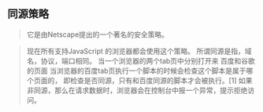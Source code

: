 ## 同源策略
> 它是由Netscape提出的一个著名的安全策略。

> 现在所有支持JavaScript 的浏览器都会使用这个策略。
所谓同源是指，域名，协议，端口相同。
当一个浏览器的两个tab页中分别打开来 百度和谷歌的页面
当浏览器的百度tab页执行一个脚本的时候会检查这个脚本是属于哪个页面的，
即检查是否同源，只有和百度同源的脚本才会被执行。[1] 
如果非同源，那么在请求数据时，浏览器会在控制台中报一个异常，提示拒绝访问。